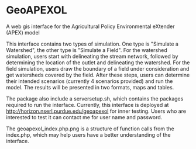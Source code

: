 # GeoAPEXOL
A web gis interface for the Agricultural Policy Environmental eXtender (APEX) model

This interface contains two types of simulation. One type is "Simulate a Watershed", the other type is "Simulate a Field". For the watershed simulation, users start with delineating the stream network, followed by determining the location of the outlet and delineating the watershed. For the field simulation, users draw the boundary of a field under consideration and get watersheds covered by the field. After these steps, users can determine their intended scenarios (currently 4 scenarios provided) and run the model.
The results will be presented in two formats, maps and tables. 

The package also include a serversetup.sh, which contains the packages required to run the interface. 
Currently, this interface is deployed at http://horizon.nserl.purdue.edu/geoapexol for inner testing. Users who are interested to test it can contact me for user name and password.

The geoapexol_index.php.png is a structure of function calls from the index.php, which may help users have a better understanding of the interface.
